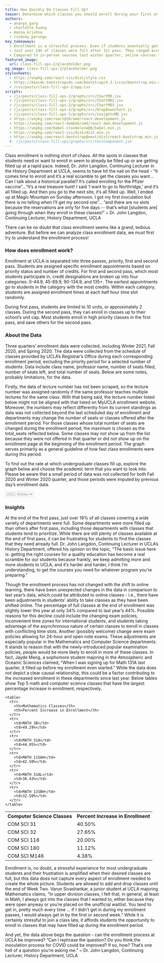 ```yaml
---
title: How Quickly Do Classes Fill Up?
teaser: Determine which classes you should enroll during your first or second pass, based on analysis of Spring 2020, Fall 2020, and Winter 2021 Quarter Enrollment Data
authors:
  - ananya_garg
  - charlotte_huang
  - mansa_krishna
  - lindsey_parungo
key_takeaways:
  - Enrollment is a stressful process. Even if students eventually get the classes that they need, many classes fill up before freshman and sophomores have a chance to enroll.
  - Just over 19% of classes were full after 1st pass. They ranged across departments, with the three fullest by percentage being Global Studies, English Composition, and Physiological Science.
  - Compared to in-person courses last winter quarter, online courses this quarter showed an up to 50% increased enrollment in Math and Computer Science classes, especially lower division courses.
featured_image:
  url: class-fill-ups-2/placeholder.png
og_image: class-fill-ups-2/placeholder.png
stylesheets:
  - https://unpkg.com/react-vis/dist/style.css
  - https://maxcdn.bootstrapcdn.com/bootstrap/4.3.1/css/bootstrap.min.css
  - /css/posts/class-fill-ups-2/app.css
scripts:
  - /js/posts/class-fill-ups-2/graphs/src/ChartMD.jsx
  - /js/posts/class-fill-ups-2/graphs/src/ChartMD2.jsx
  - /js/posts/class-fill-ups-2/graphs/src/ChartMD3.jsx
  - /js/posts/class-fill-ups-2/graphs/src/DropDownChart.js
  - /js/posts/class-fill-ups-2/graphs/src/insightsMD.jsx
  - https://unpkg.com/react@16/umd/react.development.js
  - https://unpkg.com/react-dom@16/umd/react-dom.development.js
  - https://unpkg.com/babel-standalone@6/babel.min.js
  - https://unpkg.com/react-vis/dist/dist.min.js
  - https://unpkg.com/react-bootstrap@next/dist/react-bootstrap.min.js
  #- /js/posts/class-fill-ups/graphs/src/testComponent.jsx
---
```


Class enrollment is nothing short of chaos. All the spots in classes that students need or want to enroll in seem to already be filled up or are getting filled up at a rapid pace. Indeed, Dr. John Langdon, Continuing Lecturer in the History Department at UCLA, seems to have hit the nail on the head - “It comes time to enroll and it’s a real scramble to get the classes you want… Can I talk about a historical parallel? It’s called enrolling for the Pfizer vaccine”...“It’s a real treasure hunt! I said ‘I want to go to Northridge,’ and it’s all filled up. And then you go to the next site, it’s all filled up. Well, I ended up at Magic Mountain on Sunday afternoon. I got my first inoculation but there is no telling when I’ll get my second one”... “and there are no slots because the reservations are only for five days -- that’s what [students are] going through when they enroll in these classes!” ~ Dr. John Langdon, Continuing Lecturer, History Department, UCLA

There can be no doubt that class enrollment seems like a grand, tedious adventure. But before we can analyze class enrollment data, we must first try to understand the enrollment process!

### How does enrollment work?

Enrollment at UCLA is separated into three passes, priority, first and second pass. Students are assigned specific enrollment appointments based on priority status and number of credits. For first and second pass, which most students participate in, credit designations are broken up into four categories: 0-44.9, 45-89.9, 90-134.9, and 135+. The earliest appointments go to students in the category with the most credits. Within each category, students are assigned enrollment times at each half hour time slot randomly.

During first pass, students are limited to 10 units, or approximately 2 classes. During the second pass, they can enroll in classes up to their school’s unit cap. Most students enroll in high priority classes in the first pass, and save others for the second pass.

### About the Data

Three quarters’ enrollment data were collected, including Winter 2021, Fall 2020, and Spring 2020. The data were collected from the schedule of classes provided by UCLA’s Registrar’s Office during each corresponding enrollment period, excluding the priority period for a selected number of students. Data include class name, professor name, number of seats filled, number of seats left, and total number of seats. Below are some notes, probably limitations, for the data.  

Firstly, the data of lecture number has not been scraped, so the lecture number was assigned randomly if the same professor teaches multiple lectures for the same class. With that being said, the lecture number listed below might not be aligned with that listed on MyUCLA enrollment website. Moreover, the numbers may reflect differently from its current standings as data was not collected beyond the last scheduled day of enrollment and departments may change the number of seats or classes offered after the enrollment period. For those classes whose total number of seats are changed during the enrollment period, the maximum is chosen as the total_seats reflected below. Some classes may not show up from the list because they were not offered in that quarter or did not show up on the enrollment page at the beginning of the enrollment period. The graph serves primarily as a general guideline of how fast class enrollments were during this period.

To find out the rate at which undergraduate classes fill up, explore the graph below and choose the academic term that you want to look into. Please be aware that a small period of data was not collected for both Fall 2020 and Winter 2020 quarter, and those periods were imputed by previous day’s enrollment data.   

<!-- Chart container -->
<select id="selectMe" class = "selectgroup" disabled>
    <option value="chartMD_winter">2021 Winter</option>
    <option value="chartMD_fall">2020 FALL</option>
    <option value="chartMD_spring">2020 Spring</option>
</select>

<div id="chartMD_winter" class="group" ></div>
<div id="chartMD_fall" class="group" ></div>
<div id="chartMD_spring" class="group" ></div>

### Insights

At the end of the first pass, just over 19% of all classes covering a wide variety of departments were full. Some departments were more filled up than others after first pass, including those departments with classes that students tend to prioritize. While there are still plenty of classes available at the end of first pass, it can be frustrating for students to find the classes that they need already full. Dr. John Langdon, Continuing Lecturer in UCLA’s History Department, offered his opinion on the topic, “The basic issue here is: getting the right courses for a quality education has become a real scramble for our students because frankly, we keep admitting more and more students to UCLA, and it’s harder and harder, I think I’m understanding, to get the courses you need for whatever program you’re preparing.”

<div id="insightsMD"></div>

Though the enrollment process has not changed with the shift to online learning, there have been unexpected changes in the data in comparison to last year’s data, which could be attributed to online classes - i.e., there have been adjustments in students’ ability to take classes as they have been shifted online. The percentage of full classes at the end of enrollment was slightly lower this year at only 34% compared to last year’s 44%. Possible reasons for this decline could include the changing exam policies, inconvenient time zones for international students, and students taking advantage of the asynchronous nature of certain classes to enroll in classes with conflicting time slots. Another (possibly welcome) change were exam policies allowing for 24-hour and open note exams. These adjustments are especially popular in the Mathematics and Computer Science departments. It stands to reason that with the newly-introduced popular examination policies, people would be more likely to enroll in more of these classes. In fact, Jayde Meng, a sophomore student majoring in the Atmospheric and Oceanic Sciences claimed, “When I was signing up for Math 131A last quarter, it filled up before my enrollment even started.” While the data does not depict a clear causal relationship, this could be a factor contributing to the increased enrollment in these departments since last year. Below tables show Top 5 math and computer science classes that have the largest percentage increase in enrollment, respectively.

<div class="float-container">
  <div class="float-child">

    <table>
      <tr>
        <th>Mathematics Classes</th>
        <th>Percent Increase in Enrollment</th>
      </tr>
      <tr>
        <td>MATH 3B</td>
        <td>49.29%</td>
      </tr>
      <tr>
        <td>MATH 31A</td>
        <td>44.05%</td>
      </tr>
      <tr>
        <td>MATH 115AH</td>
        <td>42.50%</td>
      </tr>
      <tr>
        <td>MATH 31AL</td>
        <td>36.43%</td>
      </tr>
      <tr>
        <td>MATH 131BH</td>
        <td>32.50%</td>
      </tr>
    </table>
  </div>

  <div class="float-child">
    <table>
      <tr>
        <th>Computer Science Classes</th>
        <th>Percent Increase in Enrollment</th>
      </tr>
      <tr>
        <td>COM SCI 31</td>
        <td>40.50%</td>
      </tr>
      <tr>
        <td>COM SCI 32</td>
        <td>27.65%</td>
      </tr>
      <tr>
        <td>COM SCI 118</td>
        <td>20.00%</td>
      </tr>
      <tr>
        <td>COM SCI 180</td>
        <td>11.12%</td>
      </tr>
      <tr>
        <td>COM SCI M146</td>
        <td>4.38%</td>
      </tr>
    </table>
  </div>
</div>

Enrollment is, no doubt, a stressful experience for most undergraduate students and their frustration is amplified when their desired classes are full, but this data does not capture every aspect of enrollment needed to create the whole picture. Students are allowed to add and drop classes until the end of Week Two. Varun Sivashankar, a junior student at UCLA majoring Mathematics claims, “In upper division classes, I felt that, in general, at least in Math, I always got into the classes that I wanted to, either because they were open anyway or you’re placed on the unofficial waitlist. You tend to get in, pretty much every time … If I didn’t get in during my enrollment passes, I would always get in by the first or second week.” While it is certainly stressful to join a class late, it affords students the opportunity to enroll in classes that may have filled up during the enrollment period.

And yet, the data above begs the question - can the enrollment process at UCLA be improved?
“Can I rephrase the question? Do you think the inoculation process for COVID could be improved? If so, how? That’s one hell of a question you’re asking me.” ~ Dr. John Langdon, Continuing Lecturer, History Department, UCLA

<link rel="stylesheet" href="https://unpkg.com/react-vis/dist/style.css">
<link
  rel="stylesheet"
  href="https://maxcdn.bootstrapcdn.com/bootstrap/4.3.1/css/bootstrap.min.css"
  integrity="sha384-ggOyR0iXCbMQv3Xipma34MD+dH/1fQ784/j6cY/iJTQUOhcWr7x9JvoRxT2MZw1T"
  crossorigin="anonymous"
/>
<script src="https://unpkg.com/react-vis/dist/dist.min.js"></script>
<script src="https://unpkg.com/react@16/umd/react.development.js" crossorigin></script>
<script src="https://unpkg.com/react-dom@16/umd/react-dom.development.js" crossorigin></script>
<script src="https://unpkg.com/babel-standalone@6/babel.min.js"></script>
<script src="https://unpkg.com/react-bootstrap@next/dist/react-bootstrap.min.js" crossorigin></script>
<script src="https://ajax.googleapis.com/ajax/libs/jquery/2.1.3/jquery.min.js"></script>

<script type="text/babel" src="/js/posts/class-fill-ups-2/graphs/src/ChartMD.jsx"></script>
<script type="text/babel" src="/js/posts/class-fill-ups-2/graphs/src/ChartMD2.jsx"></script>
<script type="text/babel" src="/js/posts/class-fill-ups-2/graphs/src/ChartMD3.jsx"></script>
<script type="text/babel" src="/js/posts/class-fill-ups-2/graphs/src/DropDownChart.js"></script>
<script type="text/babel" src="/js/posts/class-fill-ups-2/graphs/src/insightsMD.jsx"></script>
<!-- <script type="text/babel" src="/js/posts/class-fill-ups-2/graphs/mathcstable.js"></script> -->
